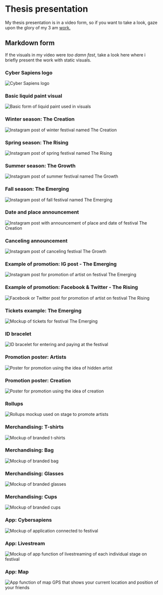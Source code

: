 # Thesis presentation

My thesis presentation is in a video form, so if you want to take a look, gaze upon the glory of my 3 am [work.](https://youtu.be/5YujL3eA-ck)

## Markdown form

If the visuals in my video were <i>too damn fast</i>, take a look here where i briefly present the work with static visuals.

### Cyber Sapiens logo
<img src="Logo Cyber Sapiens.png" alt="Cyber Sapiens logo">

### Basic liquid paint visual
<img src="Liquid paint – základní.jpg" alt="Basic form of liquid paint used in visuals">

### Winter season: The Creation
<img src="The Creation - IG.jpg" alt="Instagram post of winter festival named The Creation">

### Spring season: The Rising
<img src="The Rising - IG.jpg" alt="Instagram post of spring festival named The Rising">

### Summer season: The Growth
<img src="The Growth - IG.jpg" alt="Instagram post of summer festival named The Growth">

### Fall season: The Emerging
<img src="The Emerging - IG.jpg" alt="Instagram post of fall festival named The Emerging">

### Date and place announcement
<img src="The Creation - Místo konání + datum.jpg" alt="Instagram post with announcement of place and date of festival The Creation">

### Canceling announcement
<img src="Growth - Zrušeno.jpg" alt="Instagram post of canceling festival The Growth">

### Example of promotion: IG post - The Emerging
<img src="The Emerging - Promo - Já - IG.jpg" alt="Instagram post for promotion of artist on festival The Emerging">

### Example of promotion: Facebook & Twitter - The Rising
<img src="The Rising - Promo - fb + twitter.jpg" alt="Facebook or Twitter post for promotion of artist on festival The Rising">

### Tickets example: The Emerging
<img src="Vstupenky - maketa.jpg" alt="Mockup of tickets for festival The Emerging">

### ID bracelet
<img src="Identifikační náramek.jpg" alt="ID bracelet for entering and paying at the festival">

### Promotion poster: Artists
<img src="Plakát - Hidden.jpg" alt="Poster for promotion using the idea of hidden artist">

### Promotion poster: Creation
<img src="Plakát - zrození.jpg" alt="Poster for promotion using the idea of creation">

### Rollups
<img src="RollUp - maketa.jpg" alt="Rollups mockup used on stage to promote artists">

### Merchandising: T-shirts
<img src="Merch - trička - maketa.jpg" alt="Mockup of branded t-shirts">

### Merchandising: Bag
<img src="Merch - pytlík.jpg" alt="Mockup of branded bag">

### Merchandising: Glasses
<img src="Merch - brýle.jpg" alt="Mockup of branded glasses">

### Merchandising: Cups
<img src="Merch - kelímky.jpg" alt="Mockup of branded cups">

### App: Cybersapiens
<img src="Aplikace - CyberSapiens - maketa.jpg" alt="Mockup of application connected to festival">

### App: Livestream
<img src="Aplikace - livestream - maketa.jpg" alt="Mockup of app function of livestreaming of each individual stage on festival">

### App: Map
<img src="Aplikace - mapa.jpg" alt="App function of map GPS that shows your current location and position of your friends">
